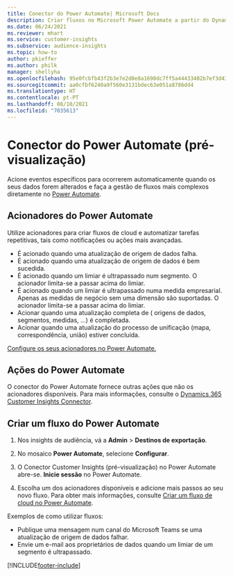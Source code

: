 ```yaml
---
title: Conector do Power Automate| Microsoft Docs
description: Criar fluxos no Microsoft Power Automate a partir do Dynamics 365 Customer Insights.
ms.date: 06/24/2021
ms.reviewer: mhart
ms.service: customer-insights
ms.subservice: audience-insights
ms.topic: how-to
author: pkieffer
ms.author: philk
manager: shellyha
ms.openlocfilehash: 95e0fcbfb43f2b3e7e2d0e8a1690dc7ff5a44433402b7ef3d437710eb0efff15
ms.sourcegitcommit: aa0cfbf6240a9f560e3131bdec63e051a8786dd4
ms.translationtype: HT
ms.contentlocale: pt-PT
ms.lasthandoff: 08/10/2021
ms.locfileid: "7035613"
---
```

# <a name="power-automate-connector-preview"></a>Conector do Power Automate (pré-visualização)

Acione eventos específicos para ocorrerem automaticamente quando os seus dados forem alterados e faça a gestão de fluxos mais complexos diretamente no [Power Automate](https://flow.microsoft.com/).

## <a name="power-automate-triggers"></a>Acionadores do Power Automate

Utilize acionadores para criar fluxos de cloud e automatizar tarefas repetitivas, tais como notificações ou ações mais avançadas. 

- É acionado quando uma atualização de origem de dados falha. 
- É acionado quando uma atualização de origem de dados é bem sucedida.
- É acionado quando um limiar é ultrapassado num segmento. O acionador limita-se a passar acima do limiar.
- É acionado quando um limiar é ultrapassado numa medida empresarial. Apenas as medidas de negócio sem uma dimensão são suportadas. O acionador limita-se a passar acima do limiar.
- Acionar quando uma atualização completa de ( origens de dados, segmentos, medidas, ...) é completada.
- Acionar quando uma atualização do processo de unificação (mapa, correspondência, união) estiver concluída.

[Configure os seus acionadores no Power Automate.](https://flow.microsoft.com/connectors/shared_customerinsights/dynamics-365-customer-insights-connector/)

## <a name="power-automate-actions"></a>Ações do Power Automate

O conector do Power Automate fornece outras ações que não os acionadores disponíveis. Para mais informações, consulte o [Dynamics 365 Customer Insights Connector](/connectors/customerinsights/).

## <a name="create-a-power-automate-flow"></a>Criar um fluxo do Power Automate

1. Nos insights de audiência, vá a **Admin** > **Destinos de exportação**.

1. No mosaico **Power Automate**, selecione **Configurar**.

1. O Conector Customer Insights (pré-visualização) no Power Automate abre-se. **Inicie sessão** no Power Automate.

1. Escolha um dos acionadores disponíveis e adicione mais passos ao seu novo fluxo. Para obter mais informações, consulte [Criar um fluxo de cloud no Power Automate](/power-automate/get-started-logic-flow).

Exemplos de como utilizar fluxos: 
- Publique uma mensagem num canal do Microsoft Teams se uma atualização de origem de dados falhar. 
- Envie um e-mail aos proprietários de dados quando um limiar de um segmento é ultrapassado.



[!INCLUDE[footer-include](../includes/footer-banner.md)]
